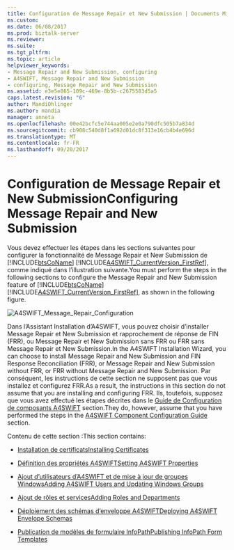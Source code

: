 ```yaml
---
title: Configuration de Message Repair et New Submission | Documents Microsoft
ms.custom: 
ms.date: 06/08/2017
ms.prod: biztalk-server
ms.reviewer: 
ms.suite: 
ms.tgt_pltfrm: 
ms.topic: article
helpviewer_keywords:
- Message Repair and New Submission, configuring
- A4SWIFT, Message Repair and New Submission
- configuring, Message Repair and New Submission
ms.assetid: e3e5e865-109c-469e-8b5b-c2675583d5a5
caps.latest.revision: "6"
author: MandiOhlinger
ms.author: mandia
manager: anneta
ms.openlocfilehash: 00e42bcfc5e744aa005e2e0a790dfc505b7a834d
ms.sourcegitcommit: cb908c540d8f1a692d01dc8f313e16cb4b4e696d
ms.translationtype: MT
ms.contentlocale: fr-FR
ms.lasthandoff: 09/20/2017
---
```

# <a name="configuring-message-repair-and-new-submission"></a><span data-ttu-id="00574-102">Configuration de Message Repair et New Submission</span><span class="sxs-lookup"><span data-stu-id="00574-102">Configuring Message Repair and New Submission</span></span>
<span data-ttu-id="00574-103">Vous devez effectuer les étapes dans les sections suivantes pour configurer la fonctionnalité de Message Repair et New Submission de [!INCLUDE[btsCoName](../../includes/btsconame-md.md)] [!INCLUDE[A4SWIFT_CurrentVersion_FirstRef](../../includes/a4swift-currentversion-firstref-md.md)], comme indiqué dans l’illustration suivante.</span><span class="sxs-lookup"><span data-stu-id="00574-103">You must perform the steps in the following sections to configure the Message Repair and New Submission feature of [!INCLUDE[btsCoName](../../includes/btsconame-md.md)][!INCLUDE[A4SWIFT_CurrentVersion_FirstRef](../../includes/a4swift-currentversion-firstref-md.md)], as shown in the following figure.</span></span>  
  
 ![](../../adapters-and-accelerators/accelerator-swift/media/a4swift-message-repair-configuration.gif "A4SWIFT_Message_Repair_Configuration")  
  
 <span data-ttu-id="00574-104">Dans l’Assistant Installation d’A4SWIFT, vous pouvez choisir d’installer Message Repair et New Submission et rapprochement de réponse de FIN (FRR), ou Message Repair et New Submission sans FRR ou FRR sans Message Repair et New Submission.</span><span class="sxs-lookup"><span data-stu-id="00574-104">In the A4SWIFT Installation Wizard, you can choose to install Message Repair and New Submission and FIN Response Reconciliation (FRR), or Message Repair and New Submission without FRR, or FRR without Message Repair and New Submission.</span></span> <span data-ttu-id="00574-105">Par conséquent, les instructions de cette section ne supposent pas que vous installez et configurez FRR.</span><span class="sxs-lookup"><span data-stu-id="00574-105">As a result, the instructions in this section do not assume that you are installing and configuring FRR.</span></span> <span data-ttu-id="00574-106">Ils, toutefois, supposez que vous avez effectué les étapes décrites dans le [Guide de Configuration de composants A4SWIFT](../../adapters-and-accelerators/accelerator-swift/a4swift-component-configuration-guide.md) section.</span><span class="sxs-lookup"><span data-stu-id="00574-106">They do, however, assume that you have performed the steps in the [A4SWIFT Component Configuration Guide](../../adapters-and-accelerators/accelerator-swift/a4swift-component-configuration-guide.md) section.</span></span>  
  
 <span data-ttu-id="00574-107">Contenu de cette section :</span><span class="sxs-lookup"><span data-stu-id="00574-107">This section contains:</span></span>  
  
-   [<span data-ttu-id="00574-108">Installation de certificats</span><span class="sxs-lookup"><span data-stu-id="00574-108">Installing Certificates</span></span>](../../adapters-and-accelerators/accelerator-swift/installing-certificates.md)  
  
-   [<span data-ttu-id="00574-109">Définition des propriétés A4SWIFT</span><span class="sxs-lookup"><span data-stu-id="00574-109">Setting A4SWIFT Properties</span></span>](../../adapters-and-accelerators/accelerator-swift/setting-a4swift-properties.md)  
  
-   [<span data-ttu-id="00574-110">Ajout d’utilisateurs d’A4SWIFT et de mise à jour de groupes Windows</span><span class="sxs-lookup"><span data-stu-id="00574-110">Adding A4SWIFT Users and Updating Windows Groups</span></span>](../../adapters-and-accelerators/accelerator-swift/adding-a4swift-users-and-updating-windows-groups.md)  
  
-   [<span data-ttu-id="00574-111">Ajout de rôles et services</span><span class="sxs-lookup"><span data-stu-id="00574-111">Adding Roles and Departments</span></span>](../../adapters-and-accelerators/accelerator-swift/adding-roles-and-departments.md)  
  
-   [<span data-ttu-id="00574-112">Déploiement des schémas d’enveloppe A4SWIFT</span><span class="sxs-lookup"><span data-stu-id="00574-112">Deploying A4SWIFT Envelope Schemas</span></span>](../../adapters-and-accelerators/accelerator-swift/deploying-a4swift-envelope-schemas.md)  
  
-   [<span data-ttu-id="00574-113">Publication de modèles de formulaire InfoPath</span><span class="sxs-lookup"><span data-stu-id="00574-113">Publishing InfoPath Form Templates</span></span>](http://msdn.microsoft.com/en-us/2947e1ad-8c44-4cdb-bbde-7683e186b41b)